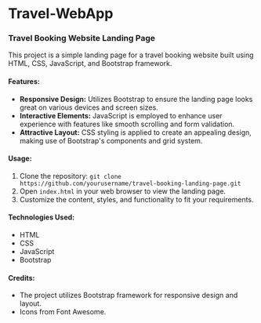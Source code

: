 # Travel-WebApp
### Travel Booking Website Landing Page

This project is a simple landing page for a travel booking website built using HTML, CSS, JavaScript, and Bootstrap framework.

#### Features:
- **Responsive Design:** Utilizes Bootstrap to ensure the landing page looks great on various devices and screen sizes.
- **Interactive Elements:** JavaScript is employed to enhance user experience with features like smooth scrolling and form validation.
- **Attractive Layout:** CSS styling is applied to create an appealing design, making use of Bootstrap's components and grid system.

#### Usage:
1. Clone the repository: `git clone https://github.com/yourusername/travel-booking-landing-page.git`
2. Open `index.html` in your web browser to view the landing page.
3. Customize the content, styles, and functionality to fit your requirements.

#### Technologies Used:
- HTML
- CSS
- JavaScript
- Bootstrap

#### Credits:
- The project utilizes Bootstrap framework for responsive design and layout.
- Icons from Font Awesome.
